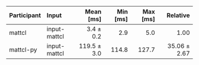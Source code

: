| Participant | Input | Mean [ms] | Min [ms] | Max [ms] | Relative |
|:---|:---|---:|---:|---:|---:|
| mattcl | input-mattcl | 3.4 ± 0.2 | 2.9 | 5.0 | 1.00 |
| mattcl-py | input-mattcl | 119.5 ± 3.0 | 114.8 | 127.7 | 35.06 ± 2.67 |
